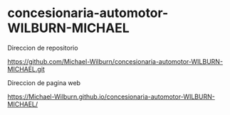 # concesionaria-automotor-WILBURN-MICHAEL

Direccion de repositorio 

https://github.com/Michael-Wilburn/concesionaria-automotor-WILBURN-MICHAEL.git


Direccion de pagina web

https://Michael-Wilburn.github.io/concesionaria-automotor-WILBURN-MICHAEL/
